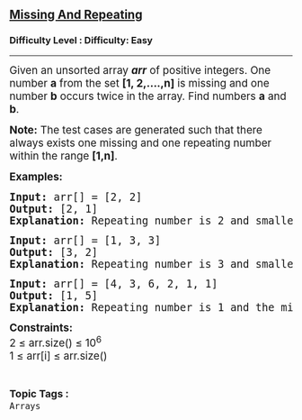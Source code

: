 <h2><a href="https://www.geeksforgeeks.org/problems/find-missing-and-repeating2512/1?page=1&difficulty=Easy&sortBy=submissions">Missing And Repeating</a></h2><h3>Difficulty Level : Difficulty: Easy</h3><hr><div class="problems_problem_content__Xm_eO"><p><span style="font-size: 14pt;">Given an unsorted array <strong><em>arr</em></strong> of positive integers. One number <strong>a</strong> from the set <strong>[1, 2,....,n]</strong> is missing and one number <strong>b</strong> occurs twice in the array. Find numbers <strong>a</strong>&nbsp;and <strong>b</strong>.<br></span></p>
<p><span style="font-size: 14pt;"><strong>Note:</strong> The test cases are generated such that there always exists one missing and one repeating number within the range <strong>[1,n]</strong>.</span></p>
<p><span style="font-size: 14pt;"><strong>Examples:<br></strong></span></p>
<pre><span style="font-size: 14pt;"><strong>Input: </strong>arr[] = [2, 2]
<strong>Output:</strong> [2, 1]
<strong>Explanation:</strong> Repeating number is 2 and smallest positive missing number is 1.
</span></pre>
<pre><span style="font-size: 14pt;"><strong>Input: </strong>arr[] = [1, 3, 3] 
<strong>Output:</strong> [3, 2]
<strong>Explanation:</strong> Repeating number is 3 and smallest positive missing number is 2.</span></pre>
<pre><span style="font-size: 14pt;"><strong>Input: </strong>arr[] = [4, 3, 6, 2, 1, 1]</span><br><span style="font-size: 14pt;"><strong>Output:</strong> [1, 5]</span><br><span style="font-size: 14pt;"><strong>Explanation:</strong> Repeating number is 1 and the missing number is 5.</span></pre>
<p><span style="font-size: 14pt;"><strong>Constraints:</strong><br>2 ≤ arr.size() ≤ 10<sup>6</sup><br>1 ≤ arr[i] ≤ arr.size()</span></p></div><br><p><span style=font-size:18px><strong>Topic Tags : </strong><br><code>Arrays</code>&nbsp;